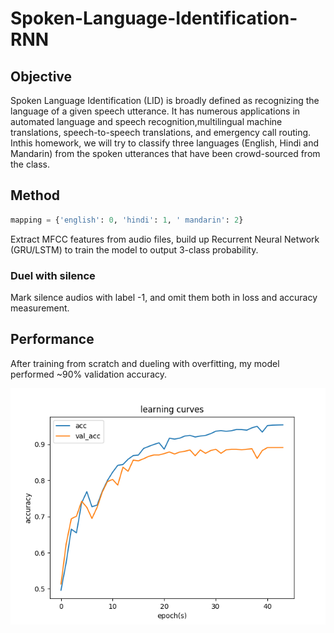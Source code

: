# Spoken-Language-Identification-RNN

## Objective
Spoken  Language  Identification  (LID)  is  broadly  defined  as  recognizing  the  language  of  a  given speech utterance.  It has numerous applications in automated language and speech recognition,multilingual machine translations,  speech-to-speech translations,  and emergency call routing.  Inthis  homework,  we  will  try  to  classify  three  languages  (English,  Hindi  and  Mandarin)  from  the spoken utterances that have been crowd-sourced from the class.

## Method

```Python
mapping = {'english': 0, 'hindi': 1, ' mandarin': 2}
```

Extract MFCC features from audio files, build up Recurrent Neural Network (GRU/LSTM) to train the model to output 3-class probability.

### Duel with silence

Mark silence audios with label -1, and omit them both in loss and accuracy measurement.

## Performance

After training from scratch and dueling with overfitting, my model performed ~90% validation accuracy.

![Learning Curve](learning_curves.png)

